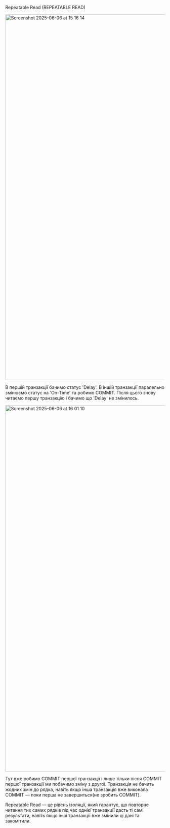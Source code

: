  Repeatable Read (REPEATABLE READ)
 
<img width="1151" alt="Screenshot 2025-06-06 at 15 16 14" src="https://github.com/user-attachments/assets/e1df4706-2aad-4dd5-90af-5a072e4c491c" />

В першій транзакції бачимо статус 'Delay'. В іншій транзакції паралельно змінюємо статус на 'On-Time' та робимо COMMIT.
Після цього знову читаємо першу транзакцію і бачимо що 'Delay' не змінилось.

<img width="1153" alt="Screenshot 2025-06-06 at 16 01 10" src="https://github.com/user-attachments/assets/246a34df-2f65-47bf-9400-7472b3461c44" />

Тут вже робимо COMMIT першої транзакції і лише тільки після COMMIT першої транзакції ми побачимо зміну з другої.
Транзакція не бачить жодних змін до рядка, навіть якщо інша транзакція вже виконала COMMIT — поки перша не завершиться(не зробить COMMIT).

Repeatable Read — це рівень ізоляції, який гарантує, що повторне читання тих самих рядків під час однієї транзакції дасть ті самі результати, навіть якщо інші транзакції вже змінили ці дані та закомітили.
